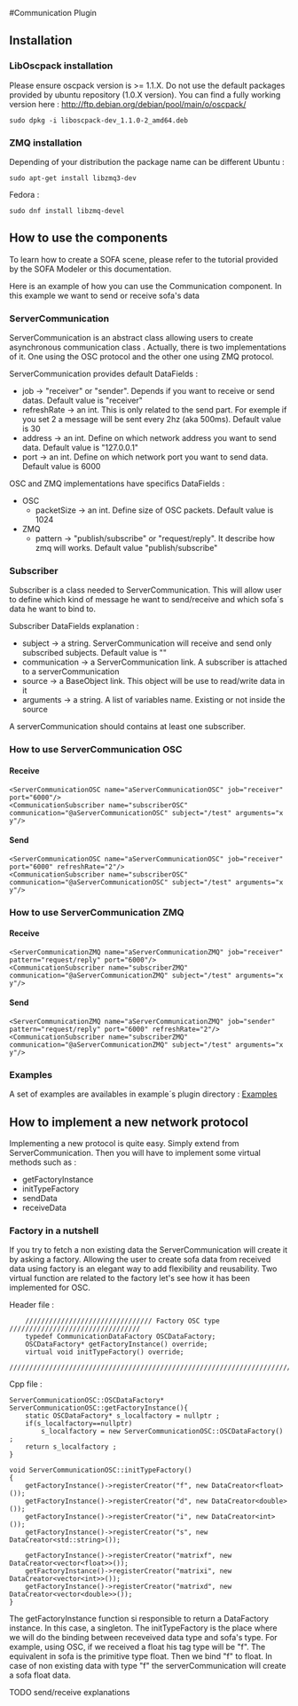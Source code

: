 #Communication Plugin

## Installation
### LibOscpack installation
Please ensure oscpack version is >= 1.1.X. Do not use the default packages provided by ubuntu repository (1.0.X version).
You can find a fully working version here : http://ftp.debian.org/debian/pool/main/o/oscpack/

```
sudo dpkg -i liboscpack-dev_1.1.0-2_amd64.deb
```
### ZMQ installation
Depending of your distribution the package name can be different
Ubuntu :
```
sudo apt-get install libzmq3-dev
```
Fedora : 
```
sudo dnf install libzmq-devel
```

## How to use the components
To learn how to create a SOFA scene, please refer to the tutorial provided by the SOFA Modeler or this documentation.

Here is an example of how you can use the Communication component. In this example we want to send or receive sofa's data 

### ServerCommunication

ServerCommunication is an abstract class allowing users to create asynchronous communication class . Actually, there is two implementations of it. One using the OSC protocol and the other one using ZMQ protocol.

ServerCommunication provides default DataFields :
* job -> "receiver" or "sender". Depends if you want to receive or send datas. Default value is "receiver"
* refreshRate -> an int. This is only related to the send part. For exemple if you set 2 a message will be sent every 2hz (aka 500ms). Default value is 30
* address -> an int. Define on which network address you want to send data. Default value is "127.0.0.1"
* port -> an int. Define on which network port you want to send data. Default value is 6000

OSC and ZMQ implementations have specifics DataFields :
* OSC
  * packetSize -> an int. Define size of OSC packets. Default value is 1024
* ZMQ
  * pattern -> "publish/subscribe" or "request/reply". It describe how zmq will works. Default value "publish/subscribe"

### Subscriber

Subscriber is a class needed to ServerCommunication. This will allow user to define which kind of message he want to send/receive and which sofa´s data he want to bind to.

Subscriber DataFields explanation : 
* subject -> a string. ServerCommunication will receive and send only subscribed subjects. Default value is ""
* communication -> a ServerCommunication link. A subscriber is attached to a serverCommunication
* source -> a BaseObject link. This object will be use to read/write data in it
* arguments -> a string. A list of variables name. Existing or not inside the source

A serverCommunication should contains at least one subscriber.

### How to use ServerCommunication OSC

#### Receive
```
<ServerCommunicationOSC name="aServerCommunicationOSC" job="receiver" port="6000"/>
<CommunicationSubscriber name="subscriberOSC" communication="@aServerCommunicationOSC" subject="/test" arguments="x y"/>
```
#### Send
```
<ServerCommunicationOSC name="aServerCommunicationOSC" job="receiver" port="6000" refreshRate="2"/>
<CommunicationSubscriber name="subscriberOSC" communication="@aServerCommunicationOSC" subject="/test" arguments="x y"/>
```

### How to use ServerCommunication ZMQ

#### Receive
```
<ServerCommunicationZMQ name="aServerCommunicationZMQ" job="receiver" pattern="request/reply" port="6000"/>
<CommunicationSubscriber name="subscriberZMQ" communication="@aServerCommunicationZMQ" subject="/test" arguments="x y"/>
```
#### Send
```
<ServerCommunicationZMQ name="aServerCommunicationZMQ" job="sender" pattern="request/reply" port="6000" refreshRate="2"/>
<CommunicationSubscriber name="subscriberZMQ" communication="@aServerCommunicationZMQ" subject="/test" arguments="x y"/>
```
### Examples

A set of examples are availables in example´s plugin directory : [Examples](examples)

## How to implement a new network protocol

Implementing a new protocol is quite easy. Simply extend from ServerCommunication. Then you will have to implement some virtual methods such as :
* getFactoryInstance
* initTypeFactory
* sendData
* receiveData

### Factory in a nutshell

If you try to fetch a non existing data the ServerCommunication will create it by asking a factory. 
Allowing the user to create sofa data from received data using factory is an elegant way to add flexibility and reusability. 
Two virtual function are related to the factory let's see how it has been implemented for OSC.

Header file : 
```
    //////////////////////////////// Factory OSC type /////////////////////////////////
    typedef CommunicationDataFactory OSCDataFactory;
    OSCDataFactory* getFactoryInstance() override;
    virtual void initTypeFactory() override;
    /////////////////////////////////////////////////////////////////////////////////
```

Cpp file : 
```
ServerCommunicationOSC::OSCDataFactory* ServerCommunicationOSC::getFactoryInstance(){
    static OSCDataFactory* s_localfactory = nullptr ;
    if(s_localfactory==nullptr)
        s_localfactory = new ServerCommunicationOSC::OSCDataFactory() ;
    return s_localfactory ;
}

void ServerCommunicationOSC::initTypeFactory()
{
    getFactoryInstance()->registerCreator("f", new DataCreator<float>());
    getFactoryInstance()->registerCreator("d", new DataCreator<double>());
    getFactoryInstance()->registerCreator("i", new DataCreator<int>());
    getFactoryInstance()->registerCreator("s", new DataCreator<std::string>());

    getFactoryInstance()->registerCreator("matrixf", new DataCreator<vector<float>>());
    getFactoryInstance()->registerCreator("matrixi", new DataCreator<vector<int>>());
    getFactoryInstance()->registerCreator("matrixd", new DataCreator<vector<double>>());
}
```

The getFactoryInstance function si responsible to return a DataFactory instance. In this case, a singleton. The initTypeFactory is the place where we will do the binding between receveived data type and sofa's type.
For example, using OSC, if we received a float his tag type will be "f". The equivalent in sofa is the primitive type float.
Then we bind "f" to float. In case of non existing data with type "f" the serverCommunication will create a sofa float data.

TODO send/receive explanations
